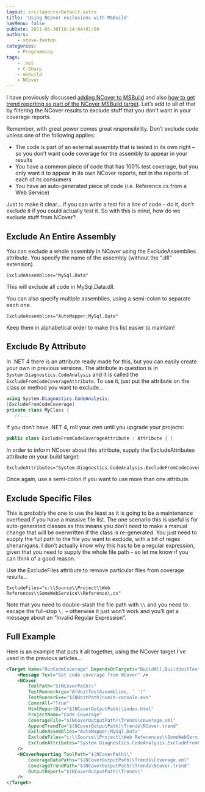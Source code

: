 ```yaml
---
layout: src/layouts/Default.astro
title: 'Using NCover exclusions with MSBuild'
navMenu: false
pubDate: 2011-05-30T18:24:04+01:00
authors:
    - steve-fenton
categories:
    - Programming
tags:
    - .net
    - C-Sharp
    - msbuild
    - NCover
---
```


I have previously discussed [adding NCover to MSBuild](/blog/2011/02/adding-an-ncover-target-to-msbuild-to-get-code-coverage/) and also [how to get trend reporting as part of the NCover MSBuild target](/blog/2011/05/using-ncover-with-msbuild-to-get-reports-and-trends/). Let’s add to all of that by filtering the NCover results to exclude stuff that you don’t want in your coverage reports.

Remember, with great power comes great responsibility. Don’t exclude code unless one of the following applies:

- The code is part of an external assembly that is tested in its own right – so you don’t want code coverage for the assembly to appear in your results
- You have a common piece of code that has 100% test coverage, but you only want it to appear in its own NCover reports, not in the reports of each of its consumers
- You have an auto-generated piece of code (i.e. Reference.cs from a Web Service)

Just to make it clear… if you can write a test for a line of code – do it, don’t exclude it if you could actually test it. So with this is mind, how do we exclude stuff from NCover?

## Exclude An Entire Assembly

You can exclude a whole assembly in NCover using the ExcludeAssemblies attribute. You specify the name of the assembly (without the “.dll” extension).

```
ExcludeAssemblies="MySql.Data"
```

This will exclude all code in MySql.Data.dll.

You can also specify multiple assemblies, using a semi-colon to separate each one.

```
ExcludeAssemblies="AutoMapper;MySql.Data"
```

Keep them in alphabetical order to make this list easier to maintain!

## Exclude By Attribute

In .NET 4 there is an attribute ready made for this, but you can easily create your own in previous versions. The attribute in question is in `System.Diagnostics.CodeAnalysis` and it is called the `ExcludeFromCodeCoverageAttribute`. To use it, just put the attribute on the class or method you want to exclude…

```csharp
using System.Diagnostics.CodeAnalysis;
[ExcludeFromCodeCoverage]
private class MyClass {
   //...
```

If you don’t have .NET 4, roll your own until you upgrade your projects:

```csharp
public class ExcludeFromCodeCoverageAttribute : Attribute { }
```

In order to inform NCover about this attribute, supply the ExcludeAttributes attribute on your build target:

```
ExcludeAttributes="System.Diagnostics.CodeAnalysis.ExcludeFromCodeCoverageAttribute"
```

Once again, use a semi-colon if you want to use more than one attribute.

## Exclude Specific Files

This is probably the one to use the least as it is going to be a maintenance overhead if you have a massive file list. The one scenario this is useful is for auto-generated classes as this means you don’t need to make a manual change that will be overwritten if the class is re-generated. You just need to supply the full path to the file you want to exclude, with a bit of regex shenanigans. I don’t actually know why this has to be a regular expression, given that you need to supply the whole file path – so let me know if you can think of a good reason.

Use the ExcludeFiles attribute to remove particular files from coverage results…

```
ExcludeFiles="c:\\Source\\Project\\Web References\\SomeWebService\\Reference\.cs"
```

Note that you need to double-slash the file path with `\\` and you need to escape the full-stop `\.` – otherwise it just won’t work and you’ll get a message about an “Invalid Regular Expression”.

## Full Example

Here is an example that puts it all together, using the NCover target I’ve used in the previous articles…

```xml
<Target Name="RunCodeCoverage" DependsOnTargets="BuildAll;BuildUnitTests">
    <Message Text="Get code coverage from NCover" />
    <NCover
        ToolPath="$(NCoverPath)\"
        TestRunnerArgs="@(UnitTestAssemblies, ' ')"
        TestRunnerExe="$(NUnitPath)nunit-console.exe"
        CoverAll="True"
        HtmlReportDir="$(NCoverOutputPath)\index.html"
        ProjectName="Code Coverage"
        CoverageFile="$(NCoverOutputPath)\Trends\coverage.xml"
        AppendTrendTo="$(NCoverOutputPath)\Trends\NCover.trend"
        ExcludeAssemblies="AutoMapper;MySql.Data"
        ExcludeFiles="c:\\Source\\Project\\Web References\\SomeWebService\\Reference\.cs"
        ExcludeAttributes="System.Diagnostics.CodeAnalysis.ExcludeFromCodeCoverageAttribute"
    />
    <NCoverReporting ToolPath="$(NCoverPath)\"
        CoverageDataPaths="$(NCoverOutputPath)\Trends\Coverage.xml"
        CoverageTrendPath="$(NCoverOutputPath)\Trends\NCover.trend"
        OutputReport="$(NCoverOutputPath)\Trends\"
    />
</Target>
```
